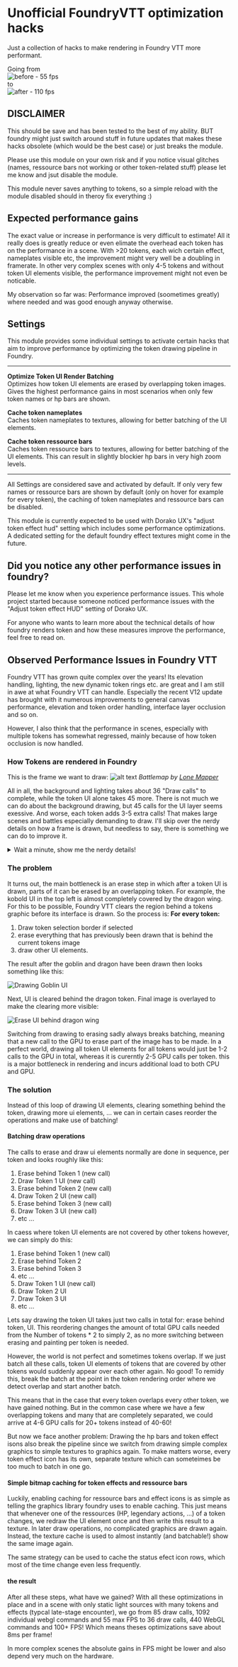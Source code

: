 # Unofficial FoundryVTT optimization hacks

Just a collection of hacks to make rendering in Foundry VTT more performant.

Going from\
![before - 55 fps](img/before.png)\
to\
 ![after - 110 fps](img/after.png)

## DISCLAIMER

This should be save and has been tested to the best of my ability. BUT foundry might just switch around stuff in future updates that makes these hacks obsolete (which would be the best case) or just breaks the module.

Please use this module on your own risk and if you notice visual glitches (names, ressource bars not working or other token-related stuff) please let me know and jsut disable the module.

This module never saves anything to tokens, so a simple reload with the module disabled should in theroy fix everything :)

## Expected performance gains

The exact value or increase in performance is very difficult to estimate! All it really does is greatly reduce or even elimate the overhead each token has on the performance in a scene. With >20 tokens, each wich certain effect, nameplates visible etc, the improvement might very well be a doubling in framerate. In other very complex scenes with only 4-5 tokens and without token UI elements visible, the performance improvement might not even be noticable.

My observation so far was: Performance improved (soometimes greatly) where needed and was good enough anyway otherwise.

## Settings

This module provides some individual settings to activate certain hacks that aim to improve performance by optimizing the token drawing pipeline in Foundry.

---

**Optimize Token UI Render Batching**\
Optimizes how token UI elements are erased by overlapping token images.
Gives the highest performance gains in most scenarios when only few token names or hp bars are shown.

**Cache token nameplates**\
Caches token nameplates to textures, allowing for better batching of the UI elements.

**Cache token ressource bars**\
Caches token ressource bars to textures, allowing for better batching of the UI elements. This can result in slightly blockier hp bars in very high zoom levels.

---

All Settings are considered save and activated by default. If only very few names or ressource bars are shown by default (only on hover for example for every token), the caching of token nameplates and ressource bars can be disabled.

This module is currently expected to be used with Dorako UX's "adjust token effect hud" setting which includes some performance optimizations. A dedicated setting for the default foundry effect textures might come in the future.

## Did you notice any other performance issues in foundry?

Please let me know when you experience performance issues. This whole project started because someone noticed performance issues with the "Adjust token effect HUD" setting of Dorako UX.

For anyone who wants to learn more about the technical details of how foundry renders token and how these measures improve the performance, feel free to read on.

## Observed Performance Issues in Foundry VTT

Foundry VTT has grown quite complex over the years!
Its elevation handling, lighting, the new dynamic token rings etc.
are great and I am still in awe at what Foundry VTT can handle.
Especially the recent V12 update has brought with it numerous
improvements to general canvas performance, elevation and token order handling,
interface layer occlusion and so on.

However, I also think that the performance in scenes, especially with multiple tokens
has somewhat regressed, mainly because of how token occlusion is now handled.

### How Tokens are rendered in Foundry

This is the frame we want to draw:
![alt text](img/default-foundry/14-done.webp)
_Battlemap by [Lone Mapper](https://www.patreon.com/lonemapper)_

All in all, the background and lighting takes about 36 "Draw calls" to complete, while the token UI alone takes 45 more. There is not much we can do about the background drawing, but 45 calls for the UI layer seems exessive. And worse, each token adds 3-5 extra calls! That makes large scenes and battles especially demanding to draw. I'll skip over the nerdy details on how a frame is drawn, but needless to say, there is something we can do to improve it.

<details>
  <summary>Wait a minute, show me the nerdy details!</summary>
To do something as simple as rendering a token, Foundry uses WebGL and there are quite a few layers to it. Lets focus on the important parts:

First, the background, token icons, darkness layer and more is Drawn. This is actually done very efficiently and only takes 11 draw calls in webgl. Draw calls are essentially the point in a frame where the CPU transfers data to the GPU along with instruction on how to draw it. Then the CPU waits for the GPU to finish and after the frame has been drawn, the programm continues. Each draw call has a fixed overhead and is one of the more expensive operations in drawing in WebGL.

After the initial layers have been drawn, the frame looks like this:
![alt text](img/default-foundry/03-after-darkness.webp)

Almost done it seems! Next, lighting layer and effects are drawn and composited with the previous image. This takes another 26 draw calls. Considering 15 animated lights and 57 walls, this is not too bad.
After lighting, the frame looks like this (note the lighting/bloom effects in the lava):
![alt text](img/default-foundry/05-after-lighting.webp)

Only the grid and token interface UI (names, hp bars and status effects left)!
Considering every token and the background layer was initially drawn to the canvas in just one call, how long can this take?
It turns out,

8 Calls for the grid, which I don't exactly know why, but then its on to the tokens. And each token in foundry takes about 5 draw calls to complete if nameplates, hp bars and status icons are shown! All in all, just the token UI takes about 45 calls to complete. Lets count the steps for one token:

Preparation: Create a new transparent image to draw everything, then lets look at the poor Kobold in the top left that is behind the dragons wing:

1. Clear the canvas below the token image. Why will become clear very soon. Since switching from painting to clearing breaks batching, this takes one call
1. Paint HP Bars
1. Paint Token Status Effect Background and borders
1. Paint Status Effect Icons
1. Paint Nameplates
   Depending on the situation, some but not all of these calls can be combined, but The clear + 2-3 more calls are common.

Done it looks like this:
![alt text](img/default-foundry/08-more-token-ui.webp)

Why the canvas is erased becomes clear when the next token, the dragon is drawn: We want to clear the ui behind the dragons wing!
![alt text](img/default-foundry/10-dragon-token-ui.webp)

and the complete UI, which is then "just" set atop the background layer.
![alt text](img/default-foundry/13-complete-ui.webp)

</details>

### The problem

It turns out, the main bottleneck is an erase step in which after a token UI is drawn, parts of it can be erased by an overlapping token. For example, the kobold UI in the top left is almost completely covered by the dragon wing. For this to be possible, Foundry VTT clears the region behind a tokens graphic before its interface is drawn. So the process is:
**For every token:**

1. Draw token selection border if selected
2. erase everything that has previously been drawn that is behind the current tokens image
3. draw other UI elements.

The result after the goblin and dragon have been drawn then looks something like this:

<img src="img/short-version/01-goblin-ui.webp" alt="Drawing Goblin UI" style="max-width:300px;"/>

Next, UI is cleared behind the dragon token. Final image is overlayed to make the clearing more visible:

<img src="img/short-version/02-erase-dragon-image.webp" alt="Erase UI behind dragon wing" style="max-width:300px;"/>

Switching from drawing to erasing sadly always breaks batching, meaning that a new call to the GPU to erase part of the image has to be made. In a perfect world, drawing all token UI elements for all tokens would just be 1-2 calls to the GPU in total, whereas it is curerntly 2-5 GPU calls per token. this is a major bottleneck in rendering and incurs additional load to both CPU and GPU.

### The solution

Instead of this loop of drawing UI elements, clearing something behind the token, drawing more ui elements, ... we can in certain cases reorder the operations and make use of batching!

#### Batching draw operations

The calls to erase and draw ui elements normally are done in sequence, per token and looks roughly like this:

1. Erase behind Token 1 (new call)
1. Draw Token 1 UI (new call)
1. Erase behind Token 2 (new call)
1. Draw Token 2 UI (new call)
1. Erase behind Token 3 (new call)
1. Draw Token 3 UI (new call)
1. etc ...

In caess where token UI elements are not covered by other tokens however, we can simply do this:

1. Erase behind Token 1 (new call)
1. Erase behind Token 2
1. Erase behind Token 3
1. etc ...
1. Draw Token 1 UI (new call)
1. Draw Token 2 UI
1. Draw Token 3 UI
1. etc ...

Lets say drawing the token UI takes just two calls in total for: erase behind token, UI. This reordering changes the amount of total GPU calls needed from the Number of tokens \* 2 to simply 2, as no more switching between erasing and painting per token is needed.

However, the world is not perfect and sometimes tokens overlap. If we just batch all these calls, token UI elements of tokens that are covered by other tokens would suddenly appear over each other again. No good!
To remidy this, break the batch at the point in the token rendering order where we detect overlap and start another batch.

This means that in the case that every token overlaps every other token, we have gained nothing. But in the common case where we have a few overlapping tokens and many that are completely separated, we could arrive at 4-6 GPU calls for 20+ tokens instead of 40-60!

But now we face another problem: Drawing the hp bars and token effect isons also break the pipeline since we switch from drawing simple complex graphics to simple textures to graphics again. To make matters worse, every token effect icon has its own, separate texture which can someteimes be too much to batch in one go.

#### Simple bitmap caching for token effects and ressource bars

Luckily, enabling caching for ressource bars and effect icons is as simple as telling the graphics library foundry uses to enable caching. This just means that whenever one of the ressources (HP, legendary actions, ...) of a token changes, we redraw the UI element once and then write this result to a texture. In later draw operations, no complicated graphics are drawn again. Instead, the texture cache is used to almost instantly (and batchable!) show the same image again.

The same strategy can be used to cache the status efect icon rows, which most of the time change even less frequently.

#### the result

After all these steps, what have we gained? With all these optimizations in place and in a scene with only static light sources with many tokens and effects (typcal late-stage encounter), we go from 85 draw calls, 1092 individual webgl commands and
55 max FPS to 36 draw calls, 440 WebGL commands and 100+ FPS! Which means theses optimizations save about 8ms per frame!

In more complex scenes the absolute gains in FPS might be lower and also depend very much on the hardware.
